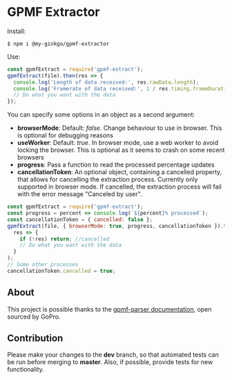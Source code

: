 # GPMF Extractor


Install:

```shell
$ npm i @my-ginkgo/gpmf-extractor
```

Use:

```js
const gpmfExtract = require('gpmf-extract');
gpmfExtract(file).then(res => {
  console.log('Length of data received:', res.rawData.length);
  console.log('Framerate of data received:', 1 / res.timing.frameDuration);
  // Do what you want with the data
});
```

You can specify some options in an object as a second argument:

- **browserMode**: Default: _false_. Change behaviour to use in browser. This is optional for debugging reasons
- **useWorker**: Default: _true_. In browser mode, use a web worker to avoid locking the browser. This is optional as it seems to crash on some recent browsers
- **progress**: Pass a function to read the processed percentage updates
- **cancellationToken**: An optional object, containing a cancelled property, that allows for cancelling the extraction process. Currently only supported in browser mode. If cancelled, the extraction process will fail with the error message "Canceled by user".

```js
const gpmfExtract = require('gpmf-extract');
const progress = percent => console.log(`${percent}% processed`);
const cancellationToken = { cancelled: false };
gpmfExtract(file, { browserMode: true, progress, cancellationToken }).then(
  res => {
    if (!res) return; //cancelled
    // Do what you want with the data
  }
);
// Some other processes
cancellationToken.cancelled = true;
```

## About

This project is possible thanks to the [gpmf-parser documentation](https://github.com/gopro/gpmf-parser), open sourced by GoPro.

## Contribution

Please make your changes to the **dev** branch, so that automated tests can be run before merging to **master**. Also, if possible, provide tests for new functionality.

